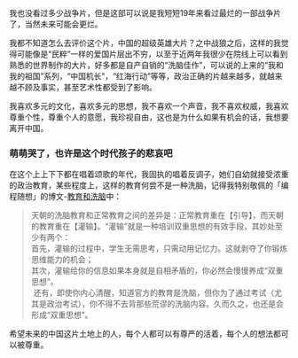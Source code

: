 我也没看过多少战争片，但是这部可以说是我短短19年来看过最烂的一部战争片了，当然未来可能会更烂。

我都不知道怎么去评价这个片，中国的超级英雄大片？之中战狼之后，这样的我觉得可能像是“民粹”一样的爱国片层出不穷，以至于近两年我很少在院线上可以看到熟悉的世界制作的大片，好多都是自产自销的“洗脑佳作”，可以说的上来的“我和我的祖国”系列，“中国机长”，“红海行动”等等，政治正确的片越来越多，就越来越不顾及事实，甚至艺术性都受到了影响。

我喜欢多元的文化，喜欢多元的思想，我不喜欢一个声音，我不喜欢权威，我喜欢尊重个性，尊重个人的意愿，我珍视自由，这也是为什么如果有机会的话，我想要离开中国。

### 萌萌哭了，也许是这个时代孩子的悲哀吧

在这个上上下下都在唱着颂歌的年代，我固执的唱着反调子，她们自幼就接受浓重的政治教育，某些程度上，这样的教育何尝不是一种洗脑，记得我特别敬佩的「编程随想」的博文-[教育和洗脑](https://program-think.blogspot.com/2014/01/doublethink.html)中：

> 天朝的洗脑教育和正常教育之间的差异是：正常教育重在【引导】，而天朝的教育重在【灌输】。“灌输”就是一种培训双重思想的有效手段，其妙处至少有两个：  
> 首先，灌输的过程中，学生无需思考，只需动用记忆力。这就剥夺了你锻炼思维能力的机会；  
> 其次，灌输给你的信息如果本身就是自相矛盾的，你必然会慢慢养成“双重思想”。  
>  还有，即使你内心清醒，知道官方的教育是洗脑，但你为了通过考试（尤其是政治考试），你不得不去背那些荒谬的洗脑内容。久而久之，也还是会形成“双重思想”。

希望未来的中国这片土地上的人，每个人都可以有尊严的活着，每个人的想法都可以被尊重。